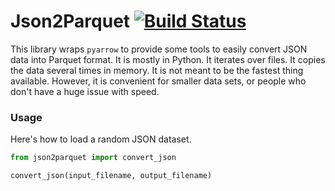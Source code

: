 # Json2Parquet [![Build Status](https://travis-ci.org/andrewgross/json2parquet.svg?branch=master)](https://travis-ci.org/andrewgross/json2parquet)

This library wraps `pyarrow` to provide some tools to easily convert JSON data into Parquet format.  It is mostly in Python.  It iterates over files.  It copies the data several times in memory.  It is not meant to be the fastest thing available.  However, it is convenient for smaller data sets, or people who don't have a huge issue with speed.

### Usage

Here's how to load a random JSON dataset.

```python
from json2parquet import convert_json

convert_json(input_filename, output_filename)
```
